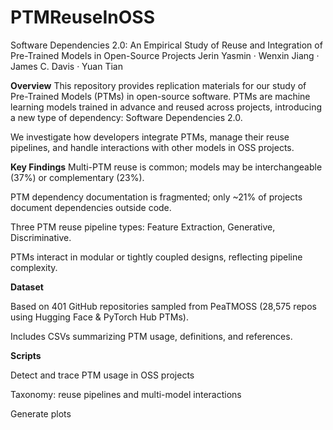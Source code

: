 # PTMReuseInOSS


Software Dependencies 2.0: An Empirical Study of Reuse and Integration of Pre-Trained Models in Open-Source Projects
Jerin Yasmin · Wenxin Jiang · James C. Davis · Yuan Tian

**Overview**
This repository provides replication materials for our study of Pre-Trained Models (PTMs) in open-source software. PTMs are machine learning models trained in advance and reused across projects, introducing a new type of dependency: Software Dependencies 2.0.

We investigate how developers integrate PTMs, manage their reuse pipelines, and handle interactions with other models in OSS projects.

**Key Findings**
Multi-PTM reuse is common; models may be interchangeable (37%) or complementary (23%).

PTM dependency documentation is fragmented; only ~21% of projects document dependencies outside code.

Three PTM reuse pipeline types: Feature Extraction, Generative, Discriminative.

PTMs interact in modular or tightly coupled designs, reflecting pipeline complexity.

**Dataset**

Based on 401 GitHub repositories sampled from PeaTMOSS (28,575 repos using Hugging Face & PyTorch Hub PTMs).

Includes CSVs summarizing PTM usage, definitions, and references.

**Scripts**

Detect and trace PTM usage in OSS projects

Taxonomy: reuse pipelines and multi-model interactions

Generate plots
